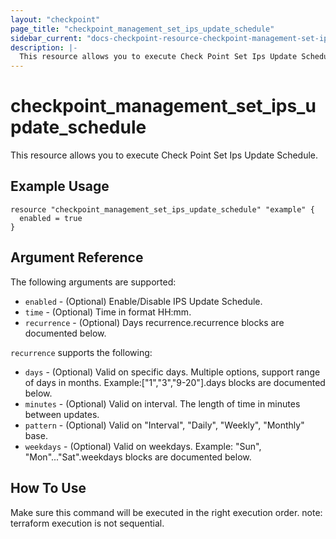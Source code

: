```yaml
---
layout: "checkpoint"
page_title: "checkpoint_management_set_ips_update_schedule"
sidebar_current: "docs-checkpoint-resource-checkpoint-management-set-ips-update-schedule"
description: |-
  This resource allows you to execute Check Point Set Ips Update Schedule.
---
```


# checkpoint_management_set_ips_update_schedule

This resource allows you to execute Check Point Set Ips Update Schedule.

## Example Usage


```hcl
resource "checkpoint_management_set_ips_update_schedule" "example" {
  enabled = true
}
```

## Argument Reference

The following arguments are supported:

* `enabled` - (Optional) Enable/Disable IPS Update Schedule. 
* `time` - (Optional) Time in format HH:mm. 
* `recurrence` - (Optional) Days recurrence.recurrence blocks are documented below.


`recurrence` supports the following:

* `days` - (Optional) Valid on specific days. Multiple options, support range of days in months. Example:["1","3","9-20"].days blocks are documented below.
* `minutes` - (Optional) Valid on interval. The length of time in minutes between updates. 
* `pattern` - (Optional) Valid on "Interval", "Daily", "Weekly", "Monthly" base. 
* `weekdays` - (Optional) Valid on weekdays. Example: "Sun", "Mon"..."Sat".weekdays blocks are documented below.


## How To Use
Make sure this command will be executed in the right execution order. 
note: terraform execution is not sequential.  


